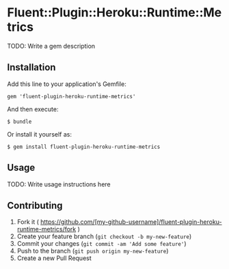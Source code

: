 # Fluent::Plugin::Heroku::Runtime::Metrics

TODO: Write a gem description

## Installation

Add this line to your application's Gemfile:

    gem 'fluent-plugin-heroku-runtime-metrics'

And then execute:

    $ bundle

Or install it yourself as:

    $ gem install fluent-plugin-heroku-runtime-metrics

## Usage

TODO: Write usage instructions here

## Contributing

1. Fork it ( https://github.com/[my-github-username]/fluent-plugin-heroku-runtime-metrics/fork )
2. Create your feature branch (`git checkout -b my-new-feature`)
3. Commit your changes (`git commit -am 'Add some feature'`)
4. Push to the branch (`git push origin my-new-feature`)
5. Create a new Pull Request
